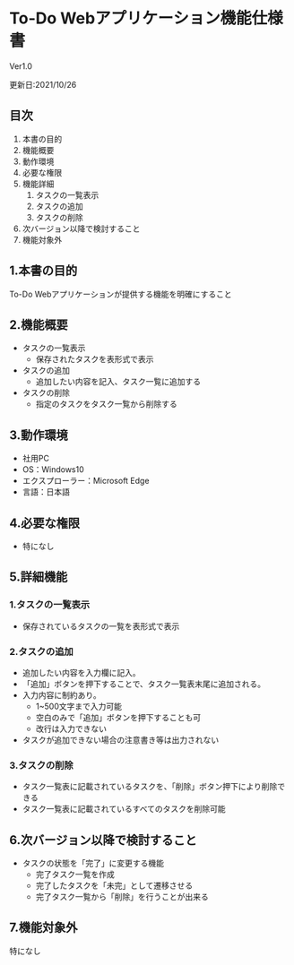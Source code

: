 # To-Do Webアプリケーション機能仕様書
Ver1.0

更新日:2021/10/26

## 目次
1. 本書の目的
2. 機能概要
3. 動作環境
4. 必要な権限
5. 機能詳細
    1. タスクの一覧表示
    2. タスクの追加
    3. タスクの削除
6. 次バージョン以降で検討すること
7. 機能対象外

## 1.本書の目的
To-Do Webアプリケーションが提供する機能を明確にすること

## 2.機能概要
* タスクの一覧表示
    * 保存されたタスクを表形式で表示
* タスクの追加
    * 追加したい内容を記入、タスク一覧に追加する
* タスクの削除
    * 指定のタスクをタスク一覧から削除する

## 3.動作環境
* 社用PC　 
* OS：Windows10
* エクスプローラー：Microsoft Edge
* 言語：日本語

## 4.必要な権限
* 特になし

## 5.詳細機能
### 1.タスクの一覧表示
* 保存されているタスクの一覧を表形式で表示

### 2.タスクの追加
* 追加したい内容を入力欄に記入。
* 「追加」ボタンを押下することで、タスク一覧表末尾に追加される。
* 入力内容に制約あり。
    * 1~500文字まで入力可能
    * 空白のみで「追加」ボタンを押下することも可
    * 改行は入力できない
* タスクが追加できない場合の注意書き等は出力されない
### 3.タスクの削除
* タスク一覧表に記載されているタスクを、「削除」ボタン押下により削除できる
* タスク一覧表に記載されているすべてのタスクを削除可能
## 6.次バージョン以降で検討すること
* タスクの状態を「完了」に変更する機能
    * 完了タスク一覧を作成
    * 完了したタスクを「未完」として遷移させる
    * 完了タスク一覧から「削除」を行うことが出来る
## 7.機能対象外
特になし
